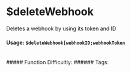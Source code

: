 # $deleteWebhook
Deletes a webhook by using its token and ID

#### Usage: `$deleteWebhook[webhookID;webhookToken`
<br/>
##### Function Difficultly: <Badge type="warning" text="Medium" vertical="middle" /> 
###### Tags: <Badge type="tip" text="delete" vertical="middle" /> <Badge type="tip" text="webhook" vertical="middle" />